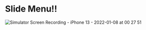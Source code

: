 # Slide Menu!!
![Simulator Screen Recording - iPhone 13 - 2022-01-08 at 00 27 51](https://user-images.githubusercontent.com/45273279/148642789-a4db6ee3-7234-4788-ab25-af9ca1f99a74.gif)
